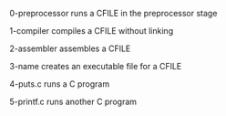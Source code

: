 0-preprocessor runs a CFILE in the preprocessor stage

1-compiler compiles a CFILE without linking

2-assembler assembles a CFILE

3-name creates an executable file for a CFILE

4-puts.c runs a C program

5-printf.c runs another C program
